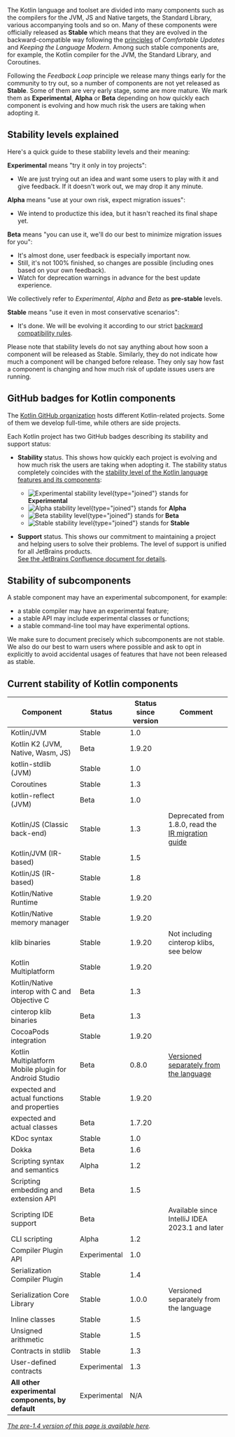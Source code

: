 [//]: # (title: Stability of Kotlin components)

The Kotlin language and toolset are divided into many components such as the compilers for the JVM, JS and Native targets, the Standard Library, various accompanying tools and so on.
Many of these components were officially released as **Stable** which means that they are evolved in the backward-compatible way following the [principles](kotlin-evolution-principles.md) of _Comfortable Updates_ and _Keeping the Language Modern_.
Among such stable components are, for example, the Kotlin compiler for the JVM, the Standard Library, and Coroutines.

Following the _Feedback Loop_ principle we release many things early for the community to try out, so a number of components are not yet released as **Stable**.
Some of them are very early stage, some are more mature. We mark them as **Experimental**, **Alpha** or **Beta** depending on how quickly each component is evolving and how much risk the users are taking when adopting it. 

## Stability levels explained

Here's a quick guide to these stability levels and their meaning:

**Experimental** means "try it only in toy projects":
  * We are just trying out an idea and want some users to play with it and give feedback. If it doesn't work out, we may drop it any minute.

**Alpha** means "use at your own risk, expect migration issues": 
  * We intend to productize this idea, but it hasn't reached its final shape yet.

**Beta** means "you can use it, we'll do our best to minimize migration issues for you": 
  * It's almost done, user feedback is especially important now.
  * Still, it's not 100% finished, so changes are possible (including ones based on your own feedback).
  * Watch for deprecation warnings in advance for the best update experience.

We collectively refer to _Experimental_, _Alpha_ and _Beta_ as **pre-stable** levels.

<a name="stable"></a>
**Stable** means "use it even in most conservative scenarios":
  * It's done. We will be evolving it according to our strict [backward compatibility rules](https://kotlinfoundation.org/language-committee-guidelines/).

Please note that stability levels do not say anything about how soon a component will be released as Stable. Similarly, they do not indicate how much a component will be changed before release. They only say how fast a component is changing and how much risk of update issues users are running.

## GitHub badges for Kotlin components

The [Kotlin GitHub organization](https://github.com/Kotlin) hosts different Kotlin-related projects.
Some of them we develop full-time, while others are side projects.

Each Kotlin project has two GitHub badges describing its stability and support status:

* **Stability** status. This shows how quickly each project is evolving and how much risk the users are taking when adopting it.
  The stability status completely coincides with the [stability level of the Kotlin language features and its components](#stability-levels-explained):
    * ![Experimental stability level](https://kotl.in/badges/experimental.svg){type="joined"} stands for **Experimental**
    * ![Alpha stability level](https://kotl.in/badges/alpha.svg){type="joined"} stands for **Alpha**
    * ![Beta stability level](https://kotl.in/badges/beta.svg){type="joined"} stands for **Beta**
    * ![Stable stability level](https://kotl.in/badges/stable.svg){type="joined"} stands for **Stable**

* **Support** status. This shows our commitment to maintaining a project and helping users to solve their problems.
  The level of support is unified for all JetBrains products.  
  [See the JetBrains Confluence document for details](https://confluence.jetbrains.com/display/ALL/JetBrains+on+GitHub).

## Stability of subcomponents

A stable component may have an experimental subcomponent, for example:
* a stable compiler may have an experimental feature;
* a stable API may include experimental classes or functions;
* a stable command-line tool may have experimental options.

We make sure to document precisely which subcomponents are not stable. We also do our best to warn users where possible and ask to opt in explicitly to avoid accidental usages of features that have not been released as stable.

## Current stability of Kotlin components

| **Component**                                         | **Status**   | **Status since version** | **Comment**                                                                |
|-------------------------------------------------------|--------------|--------------------------|----------------------------------------------------------------------------|
| Kotlin/JVM                                            | Stable       | 1.0                      |                                                                            |
| Kotlin K2 (JVM, Native, Wasm, JS)                     | Beta         | 1.9.20                   |                                                                            |
| kotlin-stdlib (JVM)                                   | Stable       | 1.0                      |                                                                            |
| Coroutines                                            | Stable       | 1.3                      |                                                                            |
| kotlin-reflect (JVM)                                  | Beta         | 1.0                      |                                                                            |
| Kotlin/JS (Classic back-end)                          | Stable       | 1.3                      | Deprecated from 1.8.0, read the [IR migration guide](js-ir-migration.md)   |
| Kotlin/JVM (IR-based)                                 | Stable       | 1.5                      |                                                                            |
| Kotlin/JS (IR-based)                                  | Stable       | 1.8                      |                                                                            |
| Kotlin/Native Runtime                                 | Stable       | 1.9.20                   |                                                                            |
| Kotlin/Native memory manager                          | Stable       | 1.9.20                   |                                                                            |
| klib binaries                                         | Stable       | 1.9.20                   | Not including cinterop klibs, see below                                    |
| Kotlin Multiplatform                                  | Stable       | 1.9.20                   |                                                                            |
| Kotlin/Native interop with C and Objective C          | Beta         | 1.3                      |                                                                            |
| cinterop klib binaries                                | Beta         | 1.3                      |                                                                            |
| CocoaPods integration                                 | Stable       | 1.9.20                   |                                                                            |
| Kotlin Multiplatform Mobile plugin for Android Studio | Beta         | 0.8.0                    | [Versioned separately from the language](multiplatform-plugin-releases.md) |
| expected and actual functions and properties          | Stable       | 1.9.20                   |                                                                            |
| expected and actual classes                           | Beta         | 1.7.20                   |                                                                            |
| KDoc syntax                                           | Stable       | 1.0                      |                                                                            |
| Dokka                                                 | Beta         | 1.6                      |                                                                            |
| Scripting syntax and semantics                        | Alpha        | 1.2                      |                                                                            |
| Scripting embedding and extension API                 | Beta         | 1.5                      |                                                                            |
| Scripting IDE support                                 | Beta         |                          | Available since IntelliJ IDEA 2023.1 and later                             |
| CLI scripting                                         | Alpha        | 1.2                      |                                                                            |
| Compiler Plugin API                                   | Experimental | 1.0                      |                                                                            |
| Serialization Compiler Plugin                         | Stable       | 1.4                      |                                                                            |
| Serialization Core Library                            | Stable       | 1.0.0                    | Versioned separately from the language                                     |
| Inline classes                                        | Stable       | 1.5                      |                                                                            |
| Unsigned arithmetic                                   | Stable       | 1.5                      |                                                                            |
| Contracts in stdlib                                   | Stable       | 1.3                      |                                                                            |
| User-defined contracts                                | Experimental | 1.3                      |                                                                            |
| **All other experimental components, by default**     | Experimental | N/A                      |                                                                            |

*[The pre-1.4 version of this page is available here](components-stability-pre-1.4.md).*
